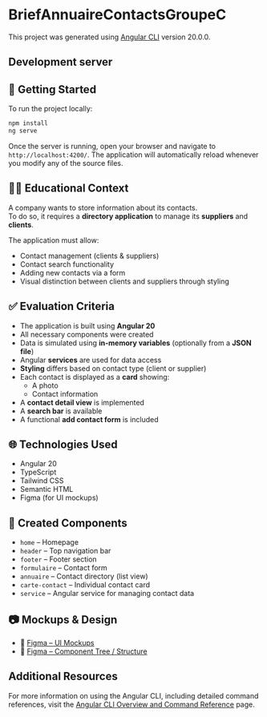 # BriefAnnuaireContactsGroupeC

This project was generated using [Angular CLI](https://github.com/angular/angular-cli) version 20.0.0.

## Development server
## 🚀 Getting Started

To run the project locally:

```bash
npm install
ng serve
```
Once the server is running, open your browser and navigate to `http://localhost:4200/`. The application will automatically reload whenever you modify any of the source files.


## 🧑‍🏫 Educational Context

A company wants to store information about its contacts.  
To do so, it requires a **directory application** to manage its **suppliers** and **clients**.

The application must allow:
- Contact management (clients & suppliers)
- Contact search functionality
- Adding new contacts via a form
- Visual distinction between clients and suppliers through styling

## ✅ Evaluation Criteria

- The application is built using **Angular 20**
- All necessary components were created
- Data is simulated using **in-memory variables** (optionally from a **JSON file**)
- Angular **services** are used for data access
- **Styling** differs based on contact type (client or supplier)
- Each contact is displayed as a **card** showing:
  - A photo
  - Contact information
- A **contact detail view** is implemented
- A **search bar** is available
- A functional **add contact form** is included

## 🌐 Technologies Used

- Angular 20
- TypeScript
- Tailwind CSS
- Semantic HTML
- Figma (for UI mockups)


## 🧩 Created Components

- `home` – Homepage
- `header` – Top navigation bar
- `footer` – Footer section
- `formulaire` – Contact form
- `annuaire` – Contact directory (list view)
- `carte-contact` – Individual contact card
- `service` – Angular service for managing contact data

## 📷 Mockups & Design

- 🔗 [Figma – UI Mockups](https://www.figma.com/design/8AY31GIqCe9CgBaB76uTuN/Annuaire-Contact?t=BQeDgAOPhSwPDZXg-0)
- 🔗 [Figma – Component Tree / Structure](https://www.figma.com/board/x5j6PnOdRKtYV1DrjCwypw/Arbo-annuaire?node-id=0-1&p=f&t=YH92Ese4SuSsXUdI-0)



## Additional Resources

For more information on using the Angular CLI, including detailed command references, visit the [Angular CLI Overview and Command Reference](https://angular.dev/tools/cli) page.
